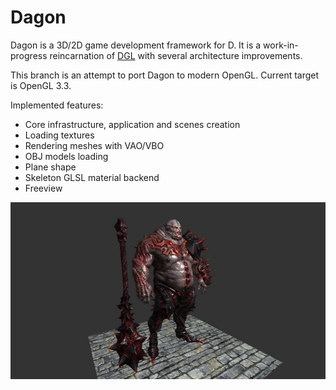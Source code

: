 Dagon
=====
Dagon is a 3D/2D game development framework for D. It is a work-in-progress reincarnation of [DGL](https://github.com/gecko0307/dgl) with several architecture improvements. 

This branch is an attempt to port Dagon to modern OpenGL. Current target is OpenGL 3.3.

Implemented features:
* Core infrastructure, application and scenes creation
* Loading textures
* Rendering meshes with VAO/VBO
* OBJ models loading
* Plane shape
* Skeleton GLSL material backend
* Freeview

[![Screenshot1](/screenshots/imrod-thumb.jpg)](/screenshots/imrod.jpg)
